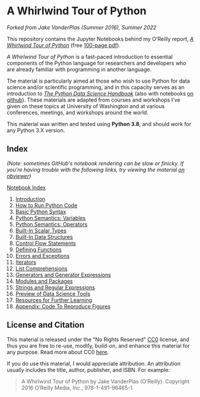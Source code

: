 # A Whirlwind Tour of Python

*Forked from Jake VanderPlas (Summer 2016), Summer 2022*

This repository contains the Jupyter Notebooks behind my O'Reilly report,
[*A Whirlwind Tour of Python*](http://www.oreilly.com/programming/free/a-whirlwind-tour-of-python.csp) (free [100-page pdf](http://www.oreilly.com/programming/free/files/a-whirlwind-tour-of-python.pdf)).

*A Whirlwind Tour of Python* is a fast-paced introduction to essential
components of the Python language for researchers and developers who are
already familiar with programming in another language.

The material is particularly aimed at those who wish to use Python for data 
science and/or scientific programming, and in this capacity serves as an
introduction to
[*The Python Data Science Handbook*](http://shop.oreilly.com/product/0636920034919.do) (also
with notebooks [on github](https://github.com/jakevdp/PythonDataScienceHandbook)).
These materials are adapted from courses and workshops I've given on these
topics at University of Washington and at various conferences, meetings, and
workshops around the world.

This material was written and tested using **Python 3.8**, and should work for any Python 3.X
version. 

## Index

*(Note: sometimes GitHub's notebook rendering can be slow or finicky.
If you're having trouble with the following links, try viewing the material
[on nbviewer](http://nbviewer.jupyter.org/github/bagustris/WhirlwindTourOfPython/blob/master/Index.ipynb))*

[Notebook Index](http://nbviewer.jupyter.org/github/bagustris/WhirlwindTourOfPython/blob/master/Index.ipynb)

1. [Introduction](http://nbviewer.jupyter.org/github/bagustris/WhirlwindTourOfPython/blob/master/00-Introduction.ipynb)
2. [How to Run Python Code](http://nbviewer.jupyter.org/github/bagustris/WhirlwindTourOfPython/blob/master/01-How-to-Run-Python-Code.ipynb)
3. [Basic Python Syntax](http://nbviewer.jupyter.org/github/bagustris/WhirlwindTourOfPython/blob/master/02-Basic-Python-Syntax.ipynb)
4. [Python Semantics: Variables](http://nbviewer.jupyter.org/github/bagustris/WhirlwindTourOfPython/blob/master/03-Semantics-Variables.ipynb)
5. [Python Semantics: Operators](http://nbviewer.jupyter.org/github/bagustris/WhirlwindTourOfPython/blob/master/04-Semantics-Operators.ipynb)
6. [Built-In Scalar Types](http://nbviewer.jupyter.org/github/bagustris/WhirlwindTourOfPython/blob/master/05-Built-in-Scalar-Types.ipynb)
7. [Built-In Data Structures](http://nbviewer.jupyter.org/github/bagustris/WhirlwindTourOfPython/blob/master/06-Built-in-Data-Structures.ipynb)
8. [Control Flow Statements](http://nbviewer.jupyter.org/github/bagustris/WhirlwindTourOfPython/blob/master/07-Control-Flow-Statements.ipynb)
9. [Defining Functions](http://nbviewer.jupyter.org/github/bagustris/WhirlwindTourOfPython/blob/master/08-Defining-Functions.ipynb)
10. [Errors and Exceptions](http://nbviewer.jupyter.org/github/bagustris/WhirlwindTourOfPython/blob/master/09-Errors-and-Exceptions.ipynb)
11. [Iterators](http://nbviewer.jupyter.org/github/bagustris/WhirlwindTourOfPython/blob/master/10-Iterators.ipynb)
12. [List Comprehensions](http://nbviewer.jupyter.org/github/bagustris/WhirlwindTourOfPython/blob/master/11-List-Comprehensions.ipynb)
13. [Generators and Generator Expressions](http://nbviewer.jupyter.org/github/bagustris/WhirlwindTourOfPython/blob/master/12-Generators.ipynb)
14. [Modules and Packages](http://nbviewer.jupyter.org/github/bagustris/WhirlwindTourOfPython/blob/master/13-Modules-and-Packages.ipynb)
15. [Strings and Regular Expressions](http://nbviewer.jupyter.org/github/bagustris/WhirlwindTourOfPython/blob/master/14-Strings-and-Regular-Expressions.ipynb)
16. [Preview of Data Science Tools](http://nbviewer.jupyter.org/github/bagustris/WhirlwindTourOfPython/blob/master/15-Preview-of-Data-Science-Tools.ipynb)
17. [Resources for Further Learning](http://nbviewer.jupyter.org/github/bagustris/WhirlwindTourOfPython/blob/master/16-Further-Resources.ipynb)
18. [Appendix: Code To Reproduce Figures](http://nbviewer.jupyter.org/github/bagustris/WhirlwindTourOfPython/blob/master/17-Figures.ipynb)


## License and Citation

This material is released under the "No Rights Reserved" [CC0](LICENSE)
license, and thus you are free to re-use, modify, build-on, and enhance
this material for any purpose.
Read more about CC0 [here](https://creativecommons.org/share-your-work/public-domain/cc0/).

If you do use this material, I would appreciate attribution.
An attribution usually includes the title, author, publisher, and ISBN.
For example:

> A Whirlwind Tour of Python by Jake VanderPlas (O’Reilly). Copyright 2016 O’Reilly Media, Inc., 978-1-491-96465-1.
